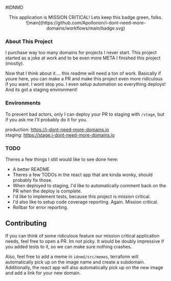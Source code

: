 #IDNMD

<p align="center">This application is MISSION CRITICAL! Lets keep this badge green, folks.<br>![main](https://github.com/Apollorion/i-dont-need-more-domains/workflows/main/badge.svg)</p>

### About This Project

I purchase way too many domains for projects I never start. This project started as a joke at work and to be even more META I finished this project (mostly).

Now that I think about it.... this readme will need a ton of work. Basically if youre here, you can make a PR and make this project even more ridiculous if you want. I wont stop you. I even setup automation so everything deploys! And its got a staging environment!

### Environments
To prevent bad actors, only I can deploy your PR to staging with `/stage`, but if you ask me I'll probably do it for you.

production: https://i-dont-need-more-domains.io  
staging: https://stage.i-dont-need-more-domains.io

### TODO
Theres a few things I still would like to see done here:
 - A better README
 - Theres a few TODOs in the react app that are kinda wonky, should probably fix those.
 - When deployed to staging, I'd like to automatically comment back on the PR when the deploy is complete.
 - I'd like to implement tests, because this project is mission critical.
 - I'd also like to setup code coverage reporting. Again. Mission critical.
 - Rollbar for error reporting.
 
 
## Contributing

If you can think of some ridiculous feature our mission critical application needs, feel free to open a PR. Im not picky. It would be doubly impressive if you added tests to it, so we can make sure nothing crashes.  

Also, feel free to add a meme in `idnmd/src/memes`, terraform will automatically pick up on the image name and create a subdomain. Additionally, the react app will also automatically pick up on the new image and add a link for your new domain.


